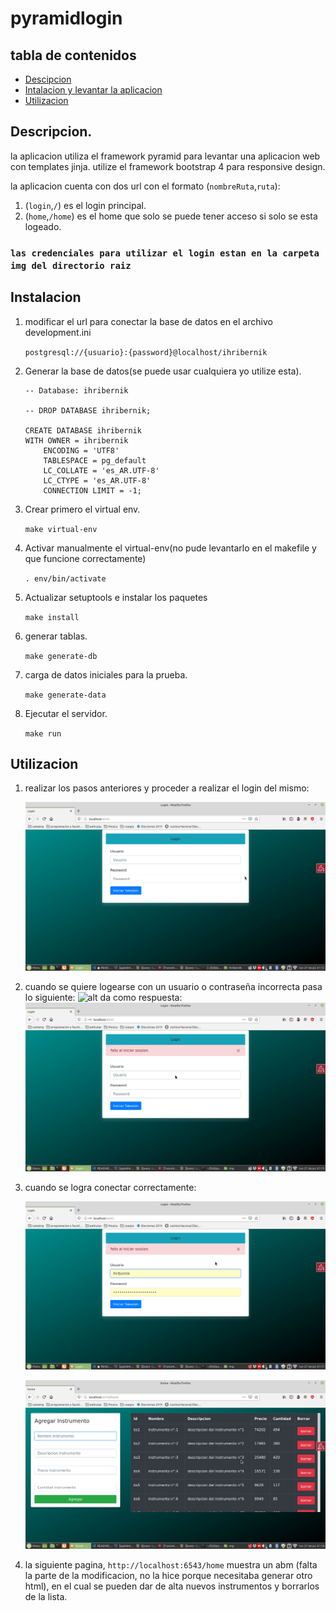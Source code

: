 # pyramidlogin

## tabla de contenidos

- [Descipcion](#Descripcion)
- [Intalacion y levantar la aplicacion](#Instalacion)
- [Utilizacion](#Utilizacion)

## Descripcion.

la aplicacion utiliza el framework pyramid para levantar una aplicacion web con templates jinja. utilize el framework bootstrap 4 para responsive design.

la aplicacion cuenta con dos url con el formato (`nombreRuta`,`ruta`):

1. (`login`,`/`) es el login principal.
1. (`home`,`/home`) es el home que solo se puede tener acceso si solo se esta logeado.

### `las credenciales para utilizar el login estan en la carpeta img del directorio raiz`

## Instalacion

1. modificar el url para conectar la base de datos en el archivo development.ini

   `postgresql://{usuario}:{password}@localhost/ihribernik`

1. Generar la base de datos(se puede usar cualquiera yo utilize esta).


    ```
    -- Database: ihribernik

    -- DROP DATABASE ihribernik;

    CREATE DATABASE ihribernik
    WITH OWNER = ihribernik
        ENCODING = 'UTF8'
        TABLESPACE = pg_default
        LC_COLLATE = 'es_AR.UTF-8'
        LC_CTYPE = 'es_AR.UTF-8'
        CONNECTION LIMIT = -1;
    ```

1. Crear primero el virtual env.

   `make virtual-env`

1. Activar manualmente el virtual-env(no pude levantarlo en el makefile y que funcione correctamente)

   `. env/bin/activate`

1. Actualizar setuptools e instalar los paquetes

   `make install`

1. generar tablas.

   `make generate-db`

1. carga de datos iniciales para la prueba.

   `make generate-data`

1. Ejecutar el servidor.

   `make run`

## Utilizacion

1. realizar los pasos anteriores y proceder a realizar el login del mismo:

   ![alt](img/login.png)

1. cuando se quiere logearse con un usuario o contraseña incorrecta pasa lo siguiente:
   ![alt](img/contraseña_erronea.png)
   da como respuesta:
   ![alt](img/fallo.png)

1. cuando se logra conectar correctamente:

   ![alt](img/si_se_conecto.png)

   ![alt](img/captura_home.png)

1. la siguiente pagina, `http://localhost:6543/home` muestra un abm (falta la parte de la modificacion, no la hice porque necesitaba generar otro html), en el cual se pueden dar de alta nuevos instrumentos y borrarlos de la lista.
